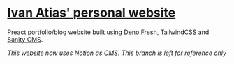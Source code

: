 # [Ivan Atias' personal website](https://ivanatias.codes)

Preact portfolio/blog website built using [Deno Fresh](https://fresh.deno.dev/),
[TailwindCSS](https://tailwindcss.com/) and [Sanity CMS](https://www.sanity.io/).

_This website now uses [Notion](https://www.notion.so) as CMS. This branch is left for reference only_
